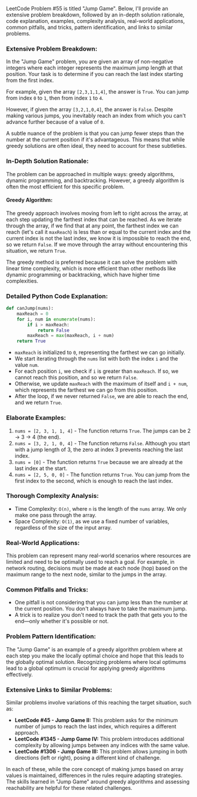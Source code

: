 LeetCode Problem #55 is titled "Jump Game". Below, I'll provide an extensive problem breakdown, followed by an in-depth solution rationale, code explanation, examples, complexity analysis, real-world applications, common pitfalls, and tricks, pattern identification, and links to similar problems.

### Extensive Problem Breakdown:
In the "Jump Game" problem, you are given an array of non-negative integers where each integer represents the maximum jump length at that position. Your task is to determine if you can reach the last index starting from the first index.

For example, given the array `[2,3,1,1,4]`, the answer is `True`. You can jump from index `0` to `1`, then from index `1` to `4`.

However, if given the array `[3,2,1,0,4]`, the answer is `False`. Despite making various jumps, you inevitably reach an index from which you can't advance further because of a value of `0`.

A subtle nuance of the problem is that you can jump fewer steps than the number at the current position if it's advantageous. This means that while greedy solutions are often ideal, they need to account for these subtleties.

### In-Depth Solution Rationale:
The problem can be approached in multiple ways: greedy algorithms, dynamic programming, and backtracking. However, a greedy algorithm is often the most efficient for this specific problem.

#### Greedy Algorithm:
The greedy approach involves moving from left to right across the array, at each step updating the farthest index that can be reached. As we iterate through the array, if we find that at any point, the farthest index we can reach (let's call it `maxReach`) is less than or equal to the current index and the current index is not the last index, we know it is impossible to reach the end, so we return `False`. If we move through the array without encountering this situation, we return `True`.

The greedy method is preferred because it can solve the problem with linear time complexity, which is more efficient than other methods like dynamic programming or backtracking, which have higher time complexities.

### Detailed Python Code Explanation:
```python
def canJump(nums):
    maxReach = 0
    for i, num in enumerate(nums):
        if i > maxReach:
            return False
        maxReach = max(maxReach, i + num)
    return True
```
- `maxReach` is initialized to `0`, representing the farthest we can go initially.
- We start iterating through the `nums` list with both the index `i` and the value `num`.
- For each position `i`, we check if `i` is greater than `maxReach`. If so, we cannot reach this position, and so we return `False`.
- Otherwise, we update `maxReach` with the maximum of itself and `i + num`, which represents the farthest we can go from this position.
- After the loop, if we never returned `False`, we are able to reach the end, and we return `True`.

### Elaborate Examples:
1. `nums = [2, 3, 1, 1, 4]` - The function returns `True`. The jumps can be 2 -> 3 -> 4 (the end).
2. `nums = [3, 2, 1, 0, 4]` - The function returns `False`. Although you start with a jump length of 3, the zero at index 3 prevents reaching the last index.
3. `nums = [0]` - The function returns `True` because we are already at the last index at the start.
4. `nums = [2, 5, 0, 0]` - The function returns `True`. You can jump from the first index to the second, which is enough to reach the last index.

### Thorough Complexity Analysis:
- Time Complexity: `O(n)`, where `n` is the length of the `nums` array. We only make one pass through the array.
- Space Complexity: `O(1)`, as we use a fixed number of variables, regardless of the size of the input array.

### Real-World Applications:
This problem can represent many real-world scenarios where resources are limited and need to be optimally used to reach a goal. For example, in network routing, decisions must be made at each node (hop) based on the maximum range to the next node, similar to the jumps in the array.

### Common Pitfalls and Tricks:
- One pitfall is not considering that you can jump less than the number at the current position. You don't always have to take the maximum jump.
- A trick is to realize you don't need to track the path that gets you to the end—only whether it's possible or not.

### Problem Pattern Identification:
The "Jump Game" is an example of a greedy algorithm problem where at each step you make the locally optimal choice and hope that this leads to the globally optimal solution. Recognizing problems where local optimums lead to a global optimum is crucial for applying greedy algorithms effectively.

### Extensive Links to Similar Problems:
Similar problems involve variations of this reaching the target situation, such as:
- **LeetCode #45 - Jump Game II:** This problem asks for the minimum number of jumps to reach the last index, which requires a different approach.
- **LeetCode #1345 - Jump Game IV:** This problem introduces additional complexity by allowing jumps between any indices with the same value.
- **LeetCode #1306 - Jump Game III:** This problem allows jumping in both directions (left or right), posing a different kind of challenge.

In each of these, while the core concept of making jumps based on array values is maintained, differences in the rules require adapting strategies. The skills learned in "Jump Game" around greedy algorithms and assessing reachability are helpful for these related challenges.
